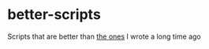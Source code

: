 # better-scripts
Scripts that are better than [the ones](https://github.com/jakeroggenbuck/.scripts) I wrote a long time ago
